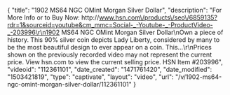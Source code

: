 {
    "title": "1902 MS64 NGC OMint Morgan Silver Dollar",
    "description": "For More Info or to Buy Now: http:\/\/www.hsn.com\/products\/seo\/6859135?rdr=1&sourceid=youtube&cm_mmc=Social-_-Youtube-_-ProductVideo-_-203996\r\n1902 MS64 NGC OMint Morgan Silver Dollar\nOwn a piece of history. This 90% silver coin depicts Lady Liberty, considered by many to be the most beautiful design to ever appear on a coin. This...\r\nPrices shown on the previously recorded video may not represent the current price.  View hsn.com to view the current selling price. HSN Item #203996",
    "videoid": "112361101",
    "date_created": "1471761420",
    "date_modified": "1503421819",
    "type": "captivate",
    "layout": "video",
    "url": "\/v\/1902-ms64-ngc-omint-morgan-silver-dollar\/112361101"
}